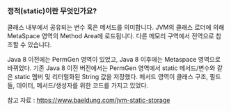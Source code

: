 ### 정적(static)이란 무엇인가요?

클래스 내부에서 공유되는 변수 혹은 메서드를 의미합니다.
JVM의 클래스 로더에 의해 MetaSpace 영역의 Method Area에 로드됩니다.
다른 메모리 구역에서 전역으로 참조할 수 있습니다.


Java 8 이전에는 PermGen 영역이 있었고,
Java 8 이후에는 Metaspace 영역으로 바뀌었다.
기존 Java 8 이전 버전에서는 PermGen 영역에서
static 메서드/변수와 같은 static 멤버 및 리터럴화된 String 값을 저장했다.
메서드 영역이 클래스 구조, 필드들, 데이터, 메서드/생성자를 위한 코드를 가지고 있었다.



참고 자료 : https://www.baeldung.com/jvm-static-storage